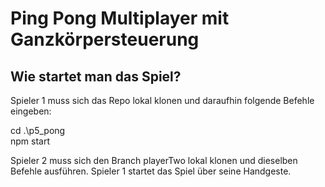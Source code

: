 # Ping Pong Multiplayer mit Ganzkörpersteuerung

## Wie startet man das Spiel? 

Spieler 1 muss sich das Repo lokal klonen und daraufhin folgende Befehle eingeben: 

cd .\p5_pong\
npm start

Spieler 2 muss sich den Branch playerTwo lokal klonen und dieselben Befehle ausführen. 
Spieler 1 startet das Spiel über seine Handgeste.
